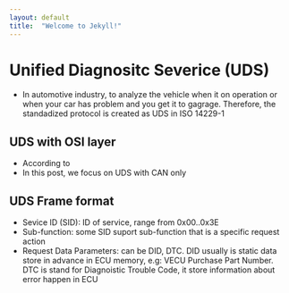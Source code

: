 ```yaml
---
layout: default
title:  "Welcome to Jekyll!"
---
```



# Unified Diagnositc Severice (UDS)
- In automotive industry, to analyze the vehicle when it on operation or when your car has problem
and you get it to gagrage.
Therefore, the standadized protocol is created as UDS in ISO 14229-1

## UDS with OSI layer
- According to 
- In this post, we focus on UDS with CAN only

## UDS Frame format
+ Sevice ID (SID): ID of service, range from 0x00..0x3E
+ Sub-function: some SID suport sub-function that is a specific request action
+ Request Data Parameters: can be DID, DTC. 
    DID usually is static data store in advance in ECU memory, e.g: VECU Purchase Part Number.
    DTC is stand for Diagnoistic Trouble Code, it store information about error happen in ECU